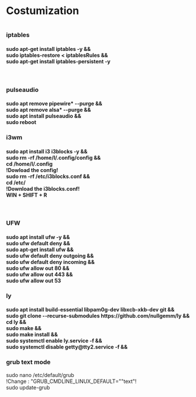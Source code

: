 <h1>Costumization<h1>  
  
<h3>iptables</h3>
<h4>
sudo apt-get install iptables -y && </br>
sudo iptables-restore < iptablesRules && </br>
sudo apt-get install iptables-persistent -y
</h4></br>

<h3>pulseaudio</h3>

<h4>
sudo apt remove pipewire* --purge && </br>
sudo apt remove alsa* --purge && </br>
sudo apt install pulseaudio && </br>
sudo reboot </br>
</h4>

<h3>i3wm</h3>

<h4>
sudo apt install i3 i3blocks -y && </br>
sudo rm -rf /home/l/.config/config && </br>
cd /home/l/.config </br>
!Dowload the config! </br>
sudo rm -rf /etc/i3blocks.conf && </br>
cd  /etc/ </br>
!Download the i3blocks.conf! </br>
WIN + SHIFT + R
</h4></br>

<h3>UFW</h3>

<h4>sudo apt install ufw -y &&</br>
sudo ufw default deny && </br>
sudo apt-get install ufw && </br>
sudo ufw default deny outgoing && </br>
sudo ufw default deny incoming && </br>
sudo ufw allow out 80 && </br>
sudo ufw allow out 443 && </br>
sudo ufw allow out 53</h4>

<h3>ly</h3>

<h4>
sudo apt install build-essential libpam0g-dev libxcb-xkb-dev git && </br>
sudo git clone --recurse-submodules https://github.com/nullgemm/ly && </br>
cd ly && </br>
sudo make && </br>
sudo make install && </br>
sudo systemctl enable ly.service -f && </br>
sudo systemctl disable getty@tty2.service -f && </br>

<h3>grub text mode</h3>

sudo nano /etc/default/grub </br>
!Change : "GRUB_CMDLINE_LINUX_DEFAULT=""text"! </br>
sudo update-grub </br>
